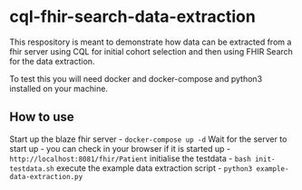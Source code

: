 # cql-fhir-search-data-extraction

This respository is meant to demonstrate how data can be extracted from a fhir server using CQL for initial cohort selection
and then using FHIR Search for the data extraction.

To test this you will need docker and docker-compose and python3 installed on your machine.

## How to use

Start up the blaze fhir server - `docker-compose up -d`
Wait for the server to start up - you can check in your browser if it is started up - `http://localhost:8081/fhir/Patient`
initialise the testdata - `bash init-testdata.sh`
execute the example data extraction script - `python3 example-data-extraction.py`
